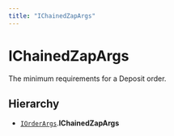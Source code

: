 ```yaml
---
title: "IChainedZapArgs"
---
```


# IChainedZapArgs

The minimum requirements for a Deposit order.

## Hierarchy

- [`IOrderArgs`](IOrderArgs.md).**IChainedZapArgs**

